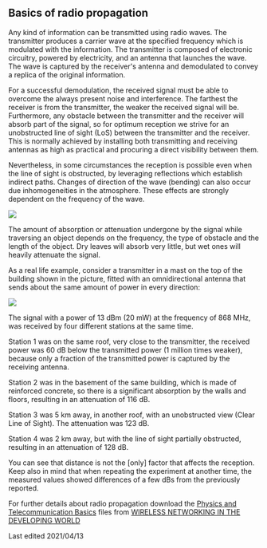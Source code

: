 ## Basics of radio propagation

Any kind of information can be transmitted using radio waves. The
transmitter produces a carrier wave at the specified frequency which is
modulated with the information. The transmitter is composed of
electronic circuitry, powered by electricity, and an antenna that
launches the wave. The wave is captured by the receiver\'s antenna and
demodulated to convey a replica of the original information.

For a successful demodulation, the received signal must be able to
overcome the always present noise and interference. The farthest the
receiver is from the transmitter, the weaker the received signal will
be. Furthermore, any obstacle between the transmitter and the receiver
will absorb part of the signal, so for optimum reception we strive for
an unobstructed line of sight (LoS) between the transmitter and the
receiver. This is normally achieved by installing both transmitting and
receiving antennas as high as practical and procuring a direct
visibility between them.

Nevertheless, in some circumstances the reception is possible even when
the line of sight is obstructed, by leveraging reflections which
establish indirect paths. Changes of direction of the wave (bending) can
also occur due inhomogeneities in the atmosphere. These effects are
strongly dependent on the frequency of the wave.

![](/en/Documentation/basics/images/img_basics_of_radio_propagation/media/image1.png)

The amount of absorption or attenuation undergone by the signal while
traversing an object depends on the frequency, the type of obstacle and
the length of the object. Dry leaves will absorb very little, but wet
ones will heavily attenuate the signal.

As a real life example, consider a transmitter in a mast on the top of
the building shown in the picture, fitted with an omnidirectional
antenna that sends about the same amount of power in every direction:

![](/en/Documentation/basics/images/img_basics_of_radio_propagation/media/image2.png)

The signal with a power of 13 dBm (20 mW) at the frequency of 868 MHz,
was received by four different stations at the same time.

Station 1 was on the same roof, very close to the transmitter, the
received power was 60 dB below the transmitted power (1 million times
weaker), because only a fraction of the transmitted power is captured by
the receiving antenna.

Station 2 was in the basement of the same building, which is made of
reinforced concrete, so there is a significant absorption by the walls
and floors, resulting in an attenuation of 116 dB.

Station 3 was 5 km away, in another roof, with an unobstructed view
(Clear Line of Sight). The attenuation was 123 dB.

Station 4 was 2 km away, but with the line of sight partially
obstructed, resulting in an attenuation of 128 dB.

You can see that distance is not the [only] factor that affects the
reception. Keep also in mind that when repeating the experiment at
another time, the measured values showed differences of a few dBs from
the previously reported.

For further details about radio propagation download the [Physics and Telecommunication Basics](http://wndw.net/pdf/wndw3-en/ch02-telecommunications-basics.pdf) files from [WIRELESS NETWORKING IN THE DEVELOPING WORLD](http://wndw.net/book.html)

Last edited 2021/04/13
